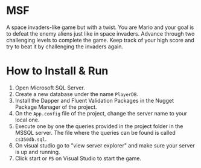 # MSF
A space invaders-like game but with a twist. You are Mario and your goal is to defeat the enemy aliens just like 
in space invaders. Advance through two challenging levels to complete the game. Keep track of your high score and 
try to beat it by challenging the invaders again.
# How to Install & Run
1.	Open Microsoft SQL Server.
2.	Create a new database under the name ``PlayerDB``.
3.	Install the Dapper and Fluent Validation Packages in the Nugget Package Manager of the project.
4.	On the ``App.config`` file of the project, change the server name to your local one.
5.	Execute one by one the queries provided in the project folder in the MSSQL server. The file where the queries can be found is called ``cs350db.sql``.
6.	On visual studio go to "view server explorer" and make sure your server is up and running.
7.	Click start or ``F5`` on Visual Studio to start the game.
